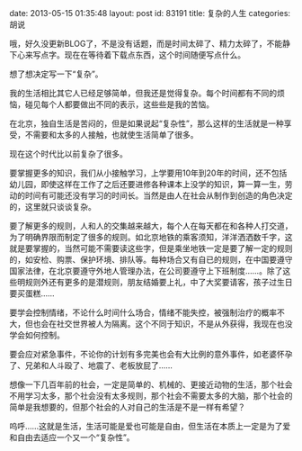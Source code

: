 date: 2013-05-15 01:35:48
layout: post
id: 83191
title: 复杂的人生
categories: 胡说

哦，好久没更新BLOG了，不是没有话题，而是时间太碎了、精力太碎了，不能静下心来写点字。现在在等待着下载点东西，这个时间随便写点什么。

想了想决定写一下“复杂”。

我的生活相比其它人已经足够简单，但我还是觉得复杂。每个时间都有不同的烦恼，碰见每个人都要做出不同的表示，这些些是我的苦恼。

在北京，独自生活是苦闷的，但是如果说起“复杂性”，那么这样的生活就是一种享受，不需要和太多的人接触，也就使生活简单了很多。

现在这个时代比以前复杂了很多。

要掌握更多的知识，我们从小接触学习，上学要用10年到20年的时间，还不包括幼儿园，即使这样在工作了之后还要进修各种课本上没学的知识，算一算一生，劳动的时间有可能还没有学习的时间长。当然是由人在社会从制作到创造的角色决定的，这里就只谈谈复杂。

要了解更多的规则，人和人的交集越来越大，每个人在每天都在和各种人打交道，为了明确界限而制定了很多的规则。如北京地铁的乘客须知，洋洋洒洒数千字，这就是要掌握的，当然可能不需要读这些字，但是乘坐地铁一定是要了解一定的规则的，如安检、购票、保护环境、排队等。每种场合又有自已的规则，在中国要遵守国家法律，在北京要遵守外地人管理办法，在公司要遵守上下班制度……。除了这些明规则外还有更多的是潜规则，朋友结婚要上礼，中了大奖要请客，孩子过生日要买蛋糕……

要学会控制情绪，不论什么时间什么场合，情绪不能失控，被强制治疗的概率不大，但也会在社交世界被人为隔离。这个不同于知识，不是从外获得，我现在也没学会如何控制。

要会应对紧急事件，不论你的计划有多完美也会有大比例的意外事件，如老婆怀孕了、兄弟和人斗殴了、地震了、老板放屁了……

想像一下几百年前的社会，一定是简单的、机械的、更接近动物的生活，那个社会不用学习太多，那个社会没有太多规则，那个社会不需要太多的大脑，那个社会的简单是我想要的，但那个社会的人对自己的生活是不是一样有希望？

呜呼……这就是生活，生活可能是爱也可能是自由，但生活在本质上一定是为了爱和自由去适应一个又一个“复杂性”。
